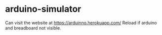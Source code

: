 # arduino-simulator
Can visit the website at https://arduinno.herokuapp.com/
Reload if arduino and breadboard not visible.
